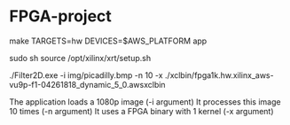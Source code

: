 # FPGA-project

make TARGETS=hw DEVICES=$AWS_PLATFORM app

sudo sh
source /opt/xilinx/xrt/setup.sh

./Filter2D.exe -i img/picadilly.bmp -n 10 -x ./xclbin/fpga1k.hw.xilinx_aws-vu9p-f1-04261818_dynamic_5_0.awsxclbin

The application loads a 1080p image (-i argument)
It processes this image 10 times (-n argument)
It uses a FPGA binary with 1 kernel (-x argument)
